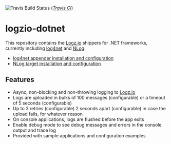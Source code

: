 ![Travis Build Status](https://travis-ci.org/logzio/logzio-dotnet.svg?branch=master) ([*Travis CI*](https://travis-ci.org/logzio/logzio-dotnet))

# logzio-dotnet

This repository contains the [Logz.io](http://www.logz.io) shippers for .NET frameworks, currently including [log4net](https://logging.apache.org/log4net/) and [NLog](http://nlog-project.org/).

- [log4net appender installation and configuration](docs/log4net.md)
- [NLog target installation and configuration](docs/nlog.md)

## Features
- Async, non-blocking and non-throwing logging to [Logz.io](http://www.logz.io)
- Logs are uploaded in bulks of 100 messages (configurable) or a timeout of 5 seconds (configurable)
- Up to 3 retries (configurable) 2 seconds apart (configurable) in case the upload fails, for whatever reason
- On console applications, logs are flushed before the app exits
- Enable debug mode to see debug messages and errors in the console output and trace log
- Provided with sample applications and configuration examples

